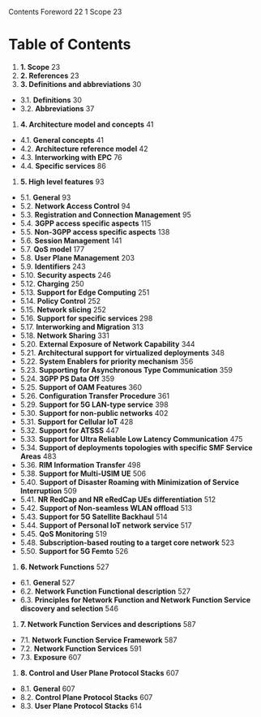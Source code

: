 
Contents
Foreword	22
1	Scope	23

# Table of Contents

1. **1. Scope**                                                       23
1. **2. References**                                                  23
1. **3. Definitions and abbreviations**                               30
  - 3.1. **Definitions**                                               30
  - 3.2. **Abbreviations**                                             37
1. **4. Architecture model and concepts**                             41
  - 4.1. **General concepts**                                          41
  - 4.2. **Architecture reference model**                              42
  - 4.3. **Interworking with EPC**                                     76
  - 4.4. **Specific services**                                         86
1. **5. High level features**                                         93
  - 5.1. **General**                                                   93
  - 5.2. **Network Access Control**                                    94
  - 5.3. **Registration and Connection Management**                    95
  - 5.4. **3GPP access specific aspects**                              115
  - 5.5. **Non-3GPP access specific aspects**                          138
  - 5.6. **Session Management**                                        141
  - 5.7. **QoS model**                                                 177
  - 5.8. **User Plane Management**                                     203
  - 5.9. **Identifiers**                                               243
  - 5.10. **Security aspects**                                         246
  - 5.12. **Charging**                                                 250
  - 5.13. **Support for Edge Computing**                               251
  - 5.14. **Policy Control**                                           252
  - 5.15. **Network slicing**                                          252
  - 5.16. **Support for specific services**                            298
  - 5.17. **Interworking and Migration**                               313
  - 5.18. **Network Sharing**                                          331
  - 5.20. **External Exposure of Network Capability**                  344
  - 5.21. **Architectural support for virtualized deployments**        348
  - 5.22. **System Enablers for priority mechanism**                   356
  - 5.23. **Supporting for Asynchronous Type Communication**           359
  - 5.24. **3GPP PS Data Off**                                         359
  - 5.25. **Support of OAM Features**                                  360
  - 5.26. **Configuration Transfer Procedure**                         361
  - 5.29. **Support for 5G LAN-type service**                          398
  - 5.30. **Support for non-public networks**                          402
  - 5.31. **Support for Cellular IoT**                                 428
  - 5.32. **Support for ATSSS**                                        447
  - 5.33. **Support for Ultra Reliable Low Latency Communication**     475
  - 5.34. **Support of deployments topologies with specific SMF Service Areas** 483
  - 5.36. **RIM Information Transfer**                                 498
  - 5.38. **Support for Multi-USIM UE**                                506
  - 5.40. **Support of Disaster Roaming with Minimization of Service Interruption** 509
  - 5.41. **NR RedCap and NR eRedCap UEs differentiation**             512
  - 5.42. **Support of Non-seamless WLAN offload**                     513
  - 5.43. **Support for 5G Satellite Backhaul**                        514
  - 5.44. **Support of Personal IoT network service**                  517
  - 5.45. **QoS Monitoring**                                           519
  - 5.48. **Subscription-based routing to a target core network**      523
  - 5.50. **Support for 5G Femto**                                     526
1. **6. Network Functions**                                           527
  - 6.1. **General**                                                   527
  - 6.2. **Network Function Functional description**                   527
  - 6.3. **Principles for Network Function and Network Function Service discovery and selection** 546
1. **7. Network Function Services and descriptions**                  587
  - 7.1. **Network Function Service Framework**                        587
  - 7.2. **Network Function Services**                                 591
  - 7.3. **Exposure**                                                  607
1. **8. Control and User Plane Protocol Stacks**                      607
  - 8.1. **General**                                                   607
  - 8.2. **Control Plane Protocol Stacks**                             607
  - 8.3. **User Plane Protocol Stacks**                                614
